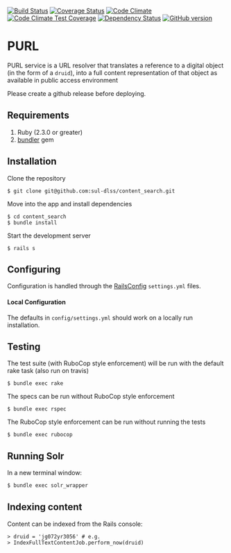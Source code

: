 [![Build Status](https://travis-ci.org/sul-dlss/content_search.svg?branch=master)](https://travis-ci.org/sul-dlss/content_search)
[![Coverage Status](https://coveralls.io/repos/github/sul-dlss/content_search/badge.svg?branch=master)](https://coveralls.io/github/sul-dlss/content_search?branch=master)
[![Code Climate](https://codeclimate.com/github/sul-dlss/content_search/badges/gpa.svg)](https://codeclimate.com/github/sul-dlss/content_search)
[![Code Climate Test Coverage](https://codeclimate.com/github/sul-dlss/content_search/badges/coverage.svg)](https://codeclimate.com/github/sul-dlss/content_search/coverage)
[![Dependency Status](https://gemnasium.com/sul-dlss/content_search.svg)](https://gemnasium.com/sul-dlss/content_search)
[![GitHub version](https://badge.fury.io/gh/sul-dlss%2Fcontent_search.svg)](https://badge.fury.io/gh/sul-dlss%2Fcontent_search)

# PURL

PURL service is a URL resolver that translates a reference to a digital object (in the form of a `druid`), into a full content representation of that object as available in public access environment


Please create a github release before deploying.

## Requirements

1. Ruby (2.3.0 or greater)
2. [bundler](http://bundler.io/) gem

## Installation

Clone the repository

    $ git clone git@github.com:sul-dlss/content_search.git

Move into the app and install dependencies

    $ cd content_search
    $ bundle install

Start the development server

    $ rails s

## Configuring

Configuration is handled through the [RailsConfig](/railsconfig/config) `settings.yml` files.

#### Local Configuration

The defaults in `config/settings.yml` should work on a locally run installation.

## Testing

The test suite (with RuboCop style enforcement) will be run with the default rake task (also run on travis)

    $ bundle exec rake

The specs can be run without RuboCop style enforcement

    $ bundle exec rspec

The RuboCop style enforcement can be run without running the tests

    $ bundle exec rubocop
    
## Running Solr

In a new terminal window:

```bash
$ bundle exec solr_wrapper
```

## Indexing content

Content can be indexed from the Rails console:

```
> druid = 'jg072yr3056' # e.g.
> IndexFullTextContentJob.perform_now(druid)
```

